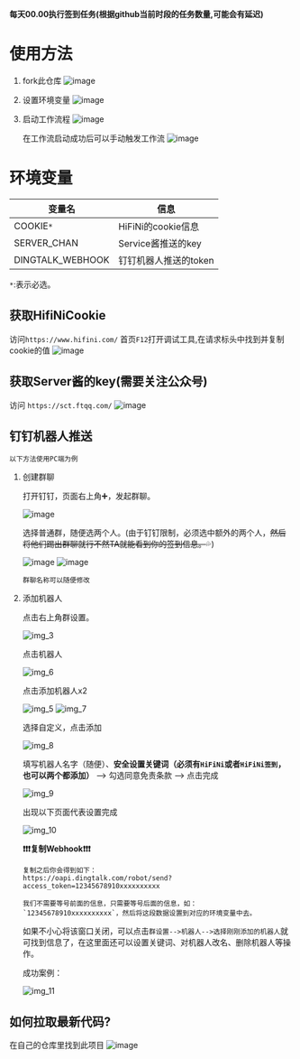 **每天00.00执行签到任务(根据github当前时段的任务数量,可能会有延迟)**
# 使用方法

1. fork此仓库
   ![image](https://github.com/anduinnn/HifiNiAutoCheckIn/assets/68073009/c0a5a7b3-b921-4b13-bd68-adce964701ad)

2. 设置环境变量
   ![image](https://github.com/anduinnn/HifiNiAutoCheckIn/assets/68073009/7bc3df71-6a8c-466f-9854-33d21ae45f94)

3. 启动工作流程
   ![image](https://github.com/anduinnn/HifiNiAutoCheckIn/assets/68073009/b89c7140-be7f-43aa-afaa-8554b4cab752)

   在工作流启动成功后可以手动触发工作流
   ![image](https://github.com/anduinnn/HifiNiAutoCheckIn/assets/68073009/a1855da6-2dd4-47c3-be8c-86108527e841)


# 环境变量

| 变量名      | 信息               |
| ----------- | ------------------ |
| COOKIE`*`   | HiFiNi的cookie信息 |
| SERVER_CHAN | Service酱推送的key |
| DINGTALK_WEBHOOK | 钉钉机器人推送的token |

`*`:表示必选。



## 获取HifiNiCookie
访问`https://www.hifini.com/`
首页`F12`打开调试工具,在请求标头中找到并复制cookie的值
![image](https://github.com/anduinnn/HifiNiAutoCheckIn/assets/68073009/97528823-4d31-4c72-bcca-e95bb5d75792)

## 获取Server酱的key(需要关注公众号)
访问 `https://sct.ftqq.com/`
![image](https://github.com/anduinnn/HifiNiAutoCheckIn/assets/68073009/c70b4471-2933-4441-964c-5aa2873c3590)

## 钉钉机器人推送
`以下方法使用PC端为例`
1. 创建群聊
   
   打开钉钉，页面右上角➕，发起群聊。
   
   ![image](https://github.com/anduinnn/HiFiNi-Auto-CheckIn/assets/115618748/e1e0e9d0-fc6c-4ebf-bdca-2ee6ecae2388)
   
   选择普通群，随便选两个人。(由于钉钉限制，必须选中额外的两个人，~~然后将他们踢出群聊就行不然TA就能看到你的签到信息。~~💦)

   ![image](https://github.com/anduinnn/HiFiNi-Auto-CheckIn/assets/115618748/2a843acb-ef78-40ea-9248-3adfd025f509)
   ![image](https://github.com/anduinnn/HiFiNi-Auto-CheckIn/assets/115618748/df7adb79-34c8-4d6b-969b-9c2edfea8ce0)
   
   `群聊名称可以随便修改`
   
2. 添加机器人

   点击右上角群设置。
   
   ![img_3](https://github.com/anduinnn/HiFiNi-Auto-CheckIn/assets/115618748/89ed565a-c26c-4ae9-954e-e2559c861540)
   
   点击机器人
   
   ![img_6](https://github.com/anduinnn/HiFiNi-Auto-CheckIn/assets/115618748/66c0fbbe-da38-404d-80a3-9982f792c036)
   
   点击添加机器人x2
   
   ![img_5](https://github.com/anduinnn/HiFiNi-Auto-CheckIn/assets/115618748/eae8f91f-6bf8-4571-803c-06d05978f326)
   ![img_7](https://github.com/anduinnn/HiFiNi-Auto-CheckIn/assets/115618748/9d2aa7a9-3adc-4b7a-a2b2-6c8a940b41be)
   
   选择自定义，点击添加
   
   ![img_8](https://github.com/anduinnn/HiFiNi-Auto-CheckIn/assets/115618748/fbfca0bc-b981-415e-8362-7e37bf708db1)
   
   填写机器人名字（随便）、**安全设置关键词（必须有`HiFiNi`或者`HiFiNi签到`，也可以两个都添加）** --> 勾选同意免责条款 --> 点击完成

   ![img_9](https://github.com/anduinnn/HiFiNi-Auto-CheckIn/assets/115618748/c303beb5-beb0-4dbd-8c24-d8106b83e585)
   
   出现以下页面代表设置完成
   
   ![img_10](https://github.com/anduinnn/HiFiNi-Auto-CheckIn/assets/115618748/dcdda610-7045-4bc0-9e27-0f6f0f4c36bc)

   **❗❗❗复制Webhook❗❗❗**
   ```
   复制之后你会得到如下：
   https://oapi.dingtalk.com/robot/send?access_token=12345678910xxxxxxxxxx
   
   我们不需要等号前面的信息，只需要等号后面的信息，如：`12345678910xxxxxxxxxx`，然后将这段数据设置到对应的环境变量中去。
   ```
   
   如果不小心将该窗口关闭，可以点击`群设置-->机器人-->选择刚刚添加的机器人`就可找到信息了，在这里面还可以设置关键词、对机器人改名、删除机器人等操作。
   
   成功案例：

   ![img_11](https://github.com/anduinnn/HiFiNi-Auto-CheckIn/assets/115618748/5973ff0d-d8f9-4e1c-87b9-7e2c841793f5)
   
   
## 如何拉取最新代码?
在自己的仓库里找到此项目
![image](https://github.com/anduinnn/HiFiNi-Auto-CheckIn/assets/68073009/46ab90db-b7fb-4097-9abe-fde8c2c3543e)


